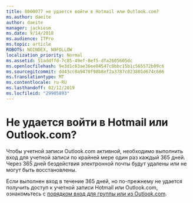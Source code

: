 ```yaml
---
title: 8000077 не удается войти в Hotmail или Outlook.com?
ms.author: daeite
author: daeite
manager: jackiesm
ms.date: 9/14/2018
ms.audience: ITPro
ms.topic: article
ROBOTS: NOINDEX, NOFOLLOW
localization_priority: Normal
ms.assetid: 51addffd-7c85-49ef-8ef5-dfa2605605dc
ms.openlocfilehash: 9e3d1c63ae36ee04547c0bbc15b1c565572b09c6
ms.sourcegitcommit: dd43cc0a9470f98b8ef2a3787c823801d674c666
ms.translationtype: MT
ms.contentlocale: ru-RU
ms.lasthandoff: 02/12/2019
ms.locfileid: "29905893"
---
```

# <a name="cant-sign-in-to-hotmail-or-outlookcom"></a>Не удается войти в Hotmail или Outlook.com?

Чтобы учетной записи Outlook.com активной, необходимо выполнить вход для учетной записи по крайней мере один раз каждый 365 дней. Через 365 дней бездействия электронной почты будут удалены или не могут быть восстановлены.
  
Если выполнен вход в течение 365 дней, но по-прежнему не удается получить доступ к учетной записи Hotmail или Outlook.com, ознакомьтесь с [порядком вход для группы или из Outlook.com](https://go.microsoft.com/fwlink/?linkid=2005840&amp;clcid=0x409).
  

